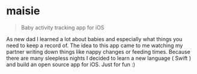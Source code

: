 # maisie
> Baby activity tracking app for iOS

As new dad I learned a lot about babies and especially what things you need to keep a record of. The idea to this app came to me watching my partner writing down things like nappy changes or feeding times. Because there are many sleepless nights I decided to learn a new language ( Swift ) and build an open source app for iOS. Just for fun :)  

#
